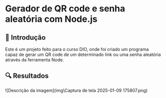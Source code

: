 # Gerador de QR code e senha aleatória com Node.js

## 📝 Introdução
Este é um projeto feito para o curso DIO, onde foi criado um programa capaz de gerar um QR code de um determinado link ou uma senha aleatória através da ferramenta Node.



## 🔍 Resultados

![Descrição da imagem](img\Captura de tela 2025-01-09 175807.png)
